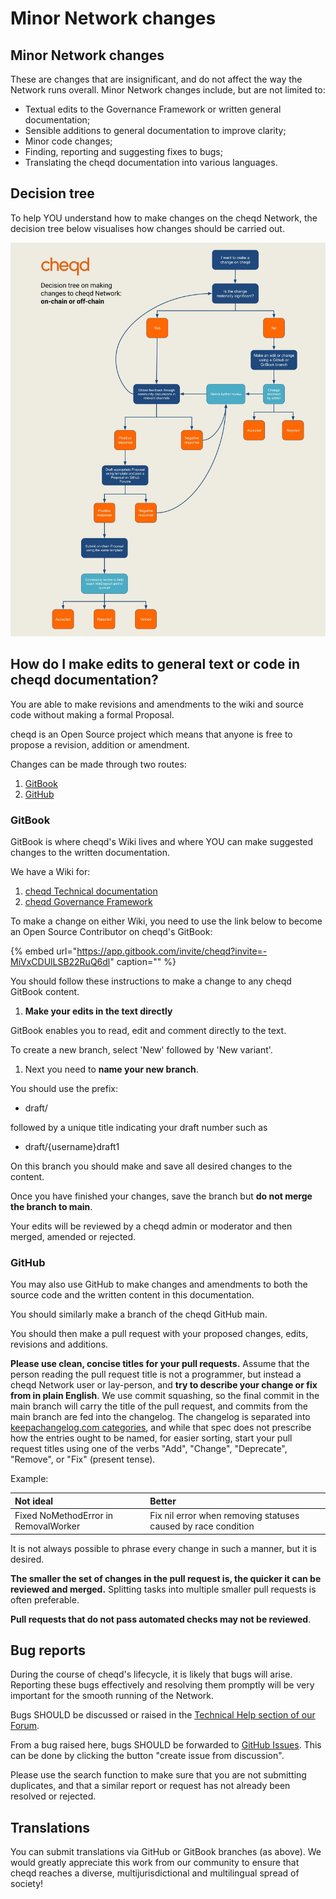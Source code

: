 # Minor Network changes

## **Minor Network changes**

These are changes that are insignificant, and do not affect the way the Network runs overall. Minor Network changes include, but are not limited to:

* Textual edits to the Governance Framework or written general documentation;
* Sensible additions to general documentation to improve clarity;
* Minor code changes;
* Finding, reporting and suggesting fixes to bugs;
* Translating the cheqd documentation into various languages.

## Decision tree

To help YOU understand how to make changes on the cheqd Network, the decision tree below visualises how changes should be carried out.

![Decision tree for Network Governance](../.gitbook/assets/on-chain-vs-off-chain-decision-tree-1-.jpg)

## How do I make edits to general text or code in cheqd documentation?

You are able to make revisions and amendments to the wiki and source code without making a formal Proposal.

cheqd is an Open Source project which means that anyone is free to propose a revision, addition or amendment.

Changes can be made through two routes:

1. [GitBook](https://docs.cheqd.io/governance/)
2. [GitHub](https://github.com/cheqd)

### GitBook

GitBook is where cheqd's Wiki lives and where YOU can make suggested changes to the written documentation.

We have a Wiki for:

1. [cheqd Technical documentation](https://docs.cheqd.io/node/)
2. [cheqd Governance Framework](https://docs.cheqd.io/governance/)

To make a change on either Wiki, you need to use the link below to become an Open Source Contributor on cheqd's GitBook:

{% embed url="https://app.gitbook.com/invite/cheqd?invite=-MiVxCDUlLSB22RuQ6dl" caption="" %}

You should follow these instructions to make a change to any cheqd GitBook content.

1. **Make your edits in the text directly**

GitBook enables you to read, edit and comment directly to the text. 

To create a new branch, select 'New' followed by 'New variant'.  
  


1. Next you need to **name your new branch**.

You should use the prefix:

* draft/

followed by a unique title indicating your draft number such as

* draft/{username}draft1

On this branch you should make and save all desired changes to the content.

Once you have finished your changes, save the branch but **do not merge the branch to main**.

Your edits will be reviewed by a cheqd admin or moderator and then merged, amended or rejected.

### GitHub

You may also use GitHub to make changes and amendments to both the source code and the written content in this documentation.

You should similarly make a branch of the cheqd GitHub main.

You should then make a pull request with your proposed changes, edits, revisions and additions.

**Please use clean, concise titles for your pull requests.** Assume that the person reading the pull request title is not a programmer, but instead a cheqd Network user or lay-person, and **try to describe your change or fix from in plain English**. We use commit squashing, so the final commit in the main branch will carry the title of the pull request, and commits from the main branch are fed into the changelog. The changelog is separated into [keepachangelog.com categories](https://keepachangelog.com/en/1.0.0/), and while that spec does not prescribe how the entries ought to be named, for easier sorting, start your pull request titles using one of the verbs "Add", "Change", "Deprecate", "Remove", or "Fix" \(present tense\).

Example:

| Not ideal | Better |
| :--- | :--- |
| Fixed NoMethodError in RemovalWorker | Fix nil error when removing statuses caused by race condition |

It is not always possible to phrase every change in such a manner, but it is desired.

**The smaller the set of changes in the pull request is, the quicker it can be reviewed and merged.** Splitting tasks into multiple smaller pull requests is often preferable.

**Pull requests that do not pass automated checks may not be reviewed**.

## Bug reports

During the course of cheqd's lifecycle, it is likely that bugs will arise. Reporting these bugs effectively and resolving them promptly will be very important for the smooth running of the Network.

Bugs SHOULD be discussed or raised in the [Technical Help section of our Forum](https://github.com/cheqd/cheqd-node/discussions/categories/technical-help).

From a bug raised here, bugs SHOULD be forwarded to [GitHub Issues](https://github.com/cheqd/cheqd-node/issues). This can be done by clicking the button "create issue from discussion".

Please use the search function to make sure that you are not submitting duplicates, and that a similar report or request has not already been resolved or rejected.

## Translations

You can submit translations via GitHub or GitBook branches \(as above\). We would greatly appreciate this work from our community to ensure that cheqd reaches a diverse, multijurisdictional and multilingual spread of society!

